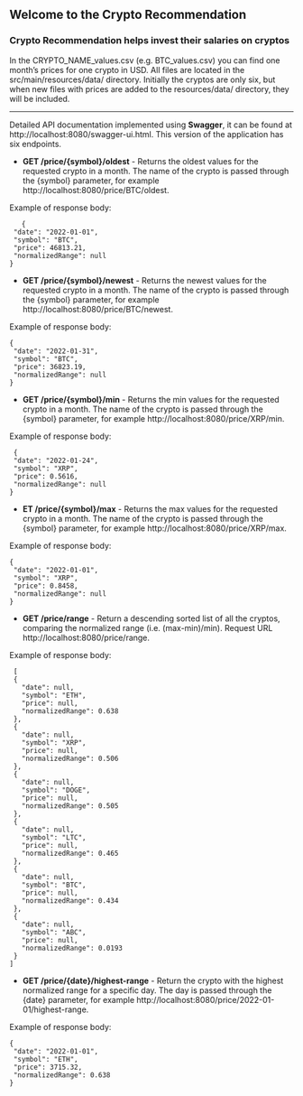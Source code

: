 ## Welcome to the Crypto Recommendation
### Crypto Recommendation helps invest their salaries on cryptos 

In the CRYPTO_NAME_values.csv (e.g. BTC_values.csv) you can find one month’s prices for one crypto in USD.
All files are located in the src/main/resources/data/ directory. Initially the cryptos are only six, but when new files with prices are added to the resources/data/ directory, 
they will be included.
***
Detailed API documentation implemented using **Swagger**, it can be found at http://localhost:8080/swagger-ui.html.
This version of the application has six endpoints.
* **GET /price/{symbol}/oldest** - Returns the oldest values for the requested crypto in a month. The name of the crypto is passed through the {symbol} parameter, 
 for example http://localhost:8080/price/BTC/oldest. 
 
 Example of response body: 
 ```
    {
  "date": "2022-01-01",
  "symbol": "BTC",
  "price": 46813.21,
  "normalizedRange": null
}
 ```

* **GET /price/{symbol}/newest** - Returns the newest values for the requested crypto in a month. The name of the crypto is passed through the {symbol} parameter, 
 for example http://localhost:8080/price/BTC/newest. 
 
 Example of response body:
 ```
{
  "date": "2022-01-31",
  "symbol": "BTC",
  "price": 36823.19,
  "normalizedRange": null
}
 ```

* **GET /price/{symbol}/min** - Returns the min values for the requested crypto in a month. The name of the crypto is passed through the {symbol} parameter, 
 for example http://localhost:8080/price/XRP/min. 
 
 Example of response body:
 ```
  {
  "date": "2022-01-24",
  "symbol": "XRP",
  "price": 0.5616,
  "normalizedRange": null
}
 ```

* **ET /price/{symbol}/max** - Returns the max values for the requested crypto in a month. The name of the crypto is passed through the {symbol} parameter, 
 for example http://localhost:8080/price/XRP/max.
 
 
 Example of response body:
 ```
 {
  "date": "2022-01-01",
  "symbol": "XRP",
  "price": 0.8458,
  "normalizedRange": null
}
 ```

* **GET /price/range** - Return a descending sorted list of all the cryptos, comparing the normalized range (i.e. (max-min)/min). 
Request URL  http://localhost:8080/price/range.

 Example of response body:
 ```
  [
  {
    "date": null,
    "symbol": "ETH",
    "price": null,
    "normalizedRange": 0.638
  },
  {
    "date": null,
    "symbol": "XRP",
    "price": null,
    "normalizedRange": 0.506
  },
  {
    "date": null,
    "symbol": "DOGE",
    "price": null,
    "normalizedRange": 0.505
  },
  {
    "date": null,
    "symbol": "LTC",
    "price": null,
    "normalizedRange": 0.465
  },
  {
    "date": null,
    "symbol": "BTC",
    "price": null,
    "normalizedRange": 0.434
  },
  {
    "date": null,
    "symbol": "ABC",
    "price": null,
    "normalizedRange": 0.0193
  }
]
 ```


* **GET /price/{date}/highest-range** - Return the crypto with the highest normalized range for a specific day.
The day is passed through the {date} parameter, 
 for example  http://localhost:8080/price/2022-01-01/highest-range.
 
 Example of response body:
 ```
 {
  "date": "2022-01-01",
  "symbol": "ETH",
  "price": 3715.32,
  "normalizedRange": 0.638
}
 ```
 
